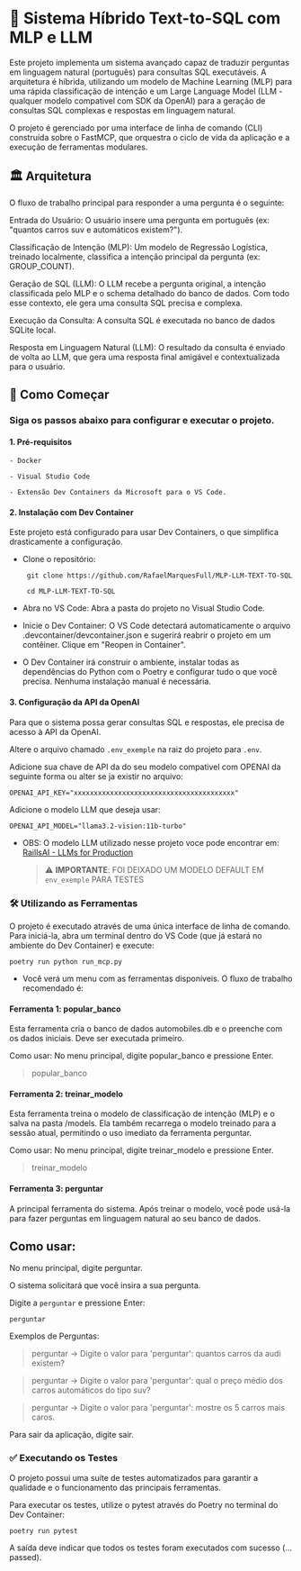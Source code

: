 # 🚀 Sistema Híbrido Text-to-SQL com MLP e LLM
Este projeto implementa um sistema avançado capaz de traduzir perguntas em linguagem natural (português) para consultas SQL executáveis. A arquitetura é híbrida, utilizando um modelo de Machine Learning (MLP) para uma rápida classificação de intenção e um Large Language Model (LLM - qualquer modelo compativel com SDK da OpenAI) para a geração de consultas SQL complexas e respostas em linguagem natural.

O projeto é gerenciado por uma interface de linha de comando (CLI) construída sobre o FastMCP, que orquestra o ciclo de vida da aplicação e a execução de ferramentas modulares.

## 🏛️ Arquitetura
O fluxo de trabalho principal para responder a uma pergunta é o seguinte:

Entrada do Usuário: O usuário insere uma pergunta em português (ex: "quantos carros suv e automáticos existem?").

Classificação de Intenção (MLP): Um modelo de Regressão Logística, treinado localmente, classifica a intenção principal da pergunta (ex: GROUP_COUNT).

Geração de SQL (LLM): O LLM recebe a pergunta original, a intenção classificada pelo MLP e o schema detalhado do banco de dados. Com todo esse contexto, ele gera uma consulta SQL precisa e complexa.

Execução da Consulta: A consulta SQL é executada no banco de dados SQLite local.

Resposta em Linguagem Natural (LLM): O resultado da consulta é enviado de volta ao LLM, que gera uma resposta final amigável e contextualizada para o usuário.

## 🚀 Como Começar
### Siga os passos abaixo para configurar e executar o projeto.

#### 1. Pré-requisitos
    - Docker

    - Visual Studio Code

    - Extensão Dev Containers da Microsoft para o VS Code.

#### 2. Instalação com Dev Container
Este projeto está configurado para usar Dev Containers, o que simplifica drasticamente a configuração.

 - Clone o repositório:

        git clone https://github.com/RafaelMarquesFull/MLP-LLM-TEXT-TO-SQL
        
        cd MLP-LLM-TEXT-TO-SQL

- Abra no VS Code:
Abra a pasta do projeto no Visual Studio Code.

- Inicie o Dev Container:
O VS Code detectará automaticamente o arquivo .devcontainer/devcontainer.json e sugerirá reabrir o projeto em um contêiner. Clique em "Reopen in Container".

- O Dev Container irá construir o ambiente, instalar todas as dependências do Python com o Poetry e configurar tudo o que você precisa. Nenhuma instalação manual é necessária.

#### 3. Configuração da API da OpenAI
Para que o sistema possa gerar consultas SQL e respostas, ele precisa de acesso à API da OpenAI.

Altere o arquivo chamado ``.env_exemple`` na raiz do projeto para ``.env``.

Adicione sua chave de API da do seu modelo compativel com OPENAI da seguinte forma ou alter se ja existir no arquivo:

    OPENAI_API_KEY="xxxxxxxxxxxxxxxxxxxxxxxxxxxxxxxxxxxxxxxx"

Adicione o modelo LLM que deseja usar:

    OPENAI_API_MODEL="llama3.2-vision:11b-turbo"

    
- OBS: 
    O modelo LLM utilizado nesse projeto voce pode encontrar em:
    [RaillsAI - LLMs for Production](https://www.raillsai.com)

    > ⚠️ **IMPORTANTE**: FOI DEIXADO UM MODELO DEFAULT EM `env_exemple` PARA TESTES

### 🛠️ Utilizando as Ferramentas
O projeto é executado através de uma única interface de linha de comando. Para iniciá-la, abra um terminal dentro do VS Code (que já estará no ambiente do Dev Container) e execute:

    poetry run python run_mcp.py

- Você verá um menu com as ferramentas disponíveis. O fluxo de trabalho recomendado é:

#### Ferramenta 1: popular_banco
Esta ferramenta cria o banco de dados automobiles.db e o preenche com os dados iniciais. Deve ser executada primeiro.

Como usar:
No menu principal, digite popular_banco e pressione Enter.

> popular_banco

#### Ferramenta 2: treinar_modelo
Esta ferramenta treina o modelo de classificação de intenção (MLP) e o salva na pasta /models. Ela também recarrega o modelo treinado para a sessão atual, permitindo o uso imediato da ferramenta perguntar.

Como usar:
No menu principal, digite treinar_modelo e pressione Enter.

> treinar_modelo

#### Ferramenta 3: perguntar
A principal ferramenta do sistema. Após treinar o modelo, você pode usá-la para fazer perguntas em linguagem natural ao seu banco de dados.

## Como usar:

No menu principal, digite perguntar.

O sistema solicitará que você insira a sua pergunta.

Digite a ``perguntar`` e pressione Enter:
    
    perguntar

Exemplos de Perguntas:

> perguntar
   -> Digite o valor para 'perguntar': quantos carros da audi existem?

> perguntar
   -> Digite o valor para 'perguntar': qual o preço médio dos carros automáticos do tipo suv?

> perguntar
   -> Digite o valor para 'perguntar': mostre os 5 carros mais caros.

Para sair da aplicação, digite sair.

### ✅ Executando os Testes
O projeto possui uma suíte de testes automatizados para garantir a qualidade e o funcionamento das principais ferramentas.

Para executar os testes, utilize o pytest através do Poetry no terminal do Dev Container:

    poetry run pytest

A saída deve indicar que todos os testes foram executados com sucesso (... passed).